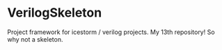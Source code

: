 # VerilogSkeleton
Project framework for icestorm / verilog projects. My 13th repository! So why not a skeleton.
